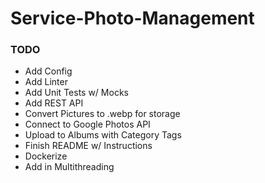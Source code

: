 # Service-Photo-Management


### TODO
- Add Config
- Add Linter
- Add Unit Tests w/ Mocks
- Add REST API
- Convert Pictures to .webp for storage
- Connect to Google Photos API
- Upload to Albums with Category Tags
- Finish README w/ Instructions
- Dockerize
- Add in Multithreading